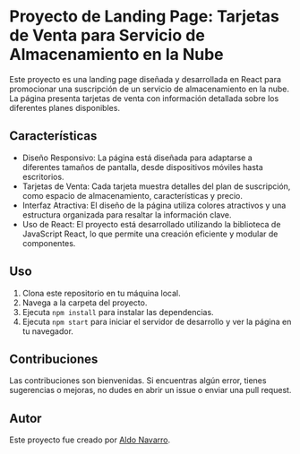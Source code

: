 # Proyecto de Landing Page: Tarjetas de Venta para Servicio de Almacenamiento en la Nube

Este proyecto es una landing page diseñada y desarrollada en React para promocionar una suscripción de un servicio de almacenamiento en la nube. La página presenta tarjetas de venta con información detallada sobre los diferentes planes disponibles.

## Características

- Diseño Responsivo: La página está diseñada para adaptarse a diferentes tamaños de pantalla, desde dispositivos móviles hasta escritorios.
- Tarjetas de Venta: Cada tarjeta muestra detalles del plan de suscripción, como espacio de almacenamiento, características y precio.
- Interfaz Atractiva: El diseño de la página utiliza colores atractivos y una estructura organizada para resaltar la información clave.
- Uso de React: El proyecto está desarrollado utilizando la biblioteca de JavaScript React, lo que permite una creación eficiente y modular de componentes.

## Uso

1. Clona este repositorio en tu máquina local.
2. Navega a la carpeta del proyecto.
3. Ejecuta `npm install` para instalar las dependencias.
4. Ejecuta `npm start` para iniciar el servidor de desarrollo y ver la página en tu navegador.

## Contribuciones

Las contribuciones son bienvenidas. Si encuentras algún error, tienes sugerencias o mejoras, no dudes en abrir un issue o enviar una pull request.

## Autor

Este proyecto fue creado por [Aldo Navarro](https://github.com/aldonava09).